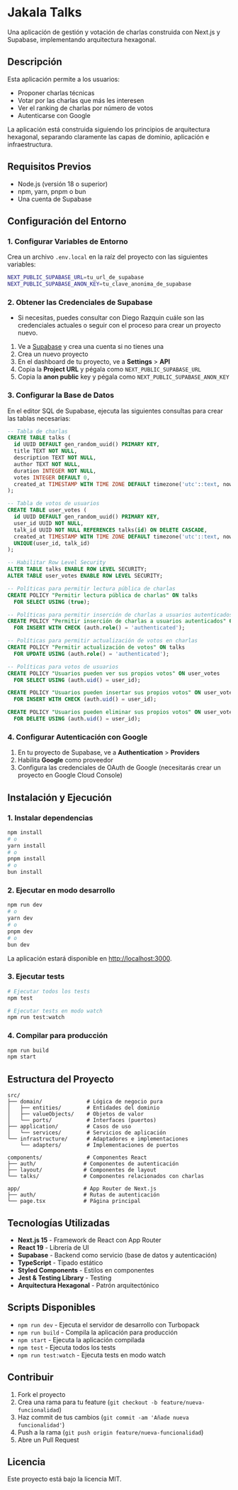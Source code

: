 # Jakala Talks

Una aplicación de gestión y votación de charlas construida con Next.js y Supabase, implementando arquitectura hexagonal.

## Descripción

Esta aplicación permite a los usuarios:

- Proponer charlas técnicas
- Votar por las charlas que más les interesen
- Ver el ranking de charlas por número de votos
- Autenticarse con Google

La aplicación está construida siguiendo los principios de arquitectura hexagonal, separando claramente las capas de dominio, aplicación e infraestructura.

## Requisitos Previos

- Node.js (versión 18 o superior)
- npm, yarn, pnpm o bun
- Una cuenta de Supabase

## Configuración del Entorno

### 1. Configurar Variables de Entorno

Crea un archivo `.env.local` en la raíz del proyecto con las siguientes variables:

```bash
NEXT_PUBLIC_SUPABASE_URL=tu_url_de_supabase
NEXT_PUBLIC_SUPABASE_ANON_KEY=tu_clave_anonima_de_supabase
```

### 2. Obtener las Credenciales de Supabase

- Si necesitas, puedes consultar con Diego Razquin cuále son las credenciales actuales o seguir con el proceso para crear un proyecto nuevo.

1. Ve a [Supabase](https://supabase.com) y crea una cuenta si no tienes una
2. Crea un nuevo proyecto
3. En el dashboard de tu proyecto, ve a **Settings** > **API**
4. Copia la **Project URL** y pégala como `NEXT_PUBLIC_SUPABASE_URL`
5. Copia la **anon public** key y pégala como `NEXT_PUBLIC_SUPABASE_ANON_KEY`

### 3. Configurar la Base de Datos

En el editor SQL de Supabase, ejecuta las siguientes consultas para crear las tablas necesarias:

```sql
-- Tabla de charlas
CREATE TABLE talks (
  id UUID DEFAULT gen_random_uuid() PRIMARY KEY,
  title TEXT NOT NULL,
  description TEXT NOT NULL,
  author TEXT NOT NULL,
  duration INTEGER NOT NULL,
  votes INTEGER DEFAULT 0,
  created_at TIMESTAMP WITH TIME ZONE DEFAULT timezone('utc'::text, now()) NOT NULL
);

-- Tabla de votos de usuarios
CREATE TABLE user_votes (
  id UUID DEFAULT gen_random_uuid() PRIMARY KEY,
  user_id UUID NOT NULL,
  talk_id UUID NOT NULL REFERENCES talks(id) ON DELETE CASCADE,
  created_at TIMESTAMP WITH TIME ZONE DEFAULT timezone('utc'::text, now()) NOT NULL,
  UNIQUE(user_id, talk_id)
);

-- Habilitar Row Level Security
ALTER TABLE talks ENABLE ROW LEVEL SECURITY;
ALTER TABLE user_votes ENABLE ROW LEVEL SECURITY;

-- Políticas para permitir lectura pública de charlas
CREATE POLICY "Permitir lectura pública de charlas" ON talks
  FOR SELECT USING (true);

-- Políticas para permitir inserción de charlas a usuarios autenticados
CREATE POLICY "Permitir inserción de charlas a usuarios autenticados" ON talks
  FOR INSERT WITH CHECK (auth.role() = 'authenticated');

-- Políticas para permitir actualización de votos en charlas
CREATE POLICY "Permitir actualización de votos" ON talks
  FOR UPDATE USING (auth.role() = 'authenticated');

-- Políticas para votos de usuarios
CREATE POLICY "Usuarios pueden ver sus propios votos" ON user_votes
  FOR SELECT USING (auth.uid() = user_id);

CREATE POLICY "Usuarios pueden insertar sus propios votos" ON user_votes
  FOR INSERT WITH CHECK (auth.uid() = user_id);

CREATE POLICY "Usuarios pueden eliminar sus propios votos" ON user_votes
  FOR DELETE USING (auth.uid() = user_id);
```

### 4. Configurar Autenticación con Google

1. En tu proyecto de Supabase, ve a **Authentication** > **Providers**
2. Habilita **Google** como proveedor
3. Configura las credenciales de OAuth de Google (necesitarás crear un proyecto en Google Cloud Console)

## Instalación y Ejecución

### 1. Instalar dependencias

```bash
npm install
# o
yarn install
# o
pnpm install
# o
bun install
```

### 2. Ejecutar en modo desarrollo

```bash
npm run dev
# o
yarn dev
# o
pnpm dev
# o
bun dev
```

La aplicación estará disponible en [http://localhost:3000](http://localhost:3000).

### 3. Ejecutar tests

```bash
# Ejecutar todos los tests
npm test

# Ejecutar tests en modo watch
npm run test:watch
```

### 4. Compilar para producción

```bash
npm run build
npm start
```

## Estructura del Proyecto

```
src/
├── domain/              # Lógica de negocio pura
│   ├── entities/        # Entidades del dominio
│   ├── valueObjects/    # Objetos de valor
│   └── ports/           # Interfaces (puertos)
├── application/         # Casos de uso
│   └── services/        # Servicios de aplicación
└── infrastructure/      # Adaptadores e implementaciones
    └── adapters/        # Implementaciones de puertos

components/              # Componentes React
├── auth/               # Componentes de autenticación
├── layout/             # Componentes de layout
└── talks/              # Componentes relacionados con charlas

app/                    # App Router de Next.js
├── auth/               # Rutas de autenticación
└── page.tsx            # Página principal
```

## Tecnologías Utilizadas

- **Next.js 15** - Framework de React con App Router
- **React 19** - Librería de UI
- **Supabase** - Backend como servicio (base de datos y autenticación)
- **TypeScript** - Tipado estático
- **Styled Components** - Estilos en componentes
- **Jest & Testing Library** - Testing
- **Arquitectura Hexagonal** - Patrón arquitectónico

## Scripts Disponibles

- `npm run dev` - Ejecuta el servidor de desarrollo con Turbopack
- `npm run build` - Compila la aplicación para producción
- `npm start` - Ejecuta la aplicación compilada
- `npm test` - Ejecuta todos los tests
- `npm run test:watch` - Ejecuta tests en modo watch

## Contribuir

1. Fork el proyecto
2. Crea una rama para tu feature (`git checkout -b feature/nueva-funcionalidad`)
3. Haz commit de tus cambios (`git commit -am 'Añade nueva funcionalidad'`)
4. Push a la rama (`git push origin feature/nueva-funcionalidad`)
5. Abre un Pull Request

## Licencia

Este proyecto está bajo la licencia MIT.
